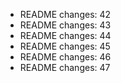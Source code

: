 - README changes: 42
- README changes: 43
- README changes: 44
- README changes: 45
- README changes: 46
- README changes: 47
